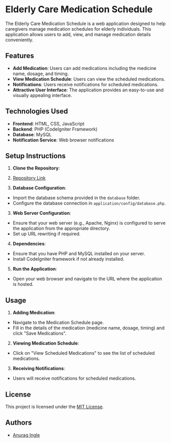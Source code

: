 # Elderly Care Medication Schedule

The Elderly Care Medication Schedule is a web application designed to help caregivers manage medication schedules for elderly individuals. This application allows users to add, view, and manage medication details conveniently.

## Features

- **Add Medication**: Users can add medications including the medicine name, dosage, and timing.
- **View Medication Schedule**: Users can view the scheduled medications.
- **Notifications**: Users receive notifications for scheduled medications.
- **Attractive User Interface**: The application provides an easy-to-use and visually appealing interface.

## Technologies Used

- **Frontend**: HTML, CSS, JavaScript
- **Backend**: PHP (CodeIgniter Framework)
- **Database**: MySQL
- **Notification Service**: Web browser notifications

## Setup Instructions

1. **Clone the Repository**:
2. [Repository Link](https://github.com/anuragingle01/Kratin_LLC_Exercise_Anurag.git)


2. **Database Configuration**:
- Import the database schema provided in the `database` folder.
- Configure the database connection in `application/config/database.php`.

3. **Web Server Configuration**:
- Ensure that your web server (e.g., Apache, Nginx) is configured to serve the application from the appropriate directory.
- Set up URL rewriting if required.

4. **Dependencies**:
- Ensure that you have PHP and MySQL installed on your server.
- Install CodeIgniter framework if not already installed.

5. **Run the Application**:
- Open your web browser and navigate to the URL where the application is hosted.

## Usage

1. **Adding Medication**:
- Navigate to the Medication Schedule page.
- Fill in the details of the medication (medicine name, dosage, timing) and click "Save Medications".

2. **Viewing Medication Schedule**:
- Click on "View Scheduled Medications" to see the list of scheduled medications.

3. **Receiving Notifications**:
- Users will receive notifications for scheduled medications.

## License

This project is licensed under the [MIT License](LICENSE).

## Authors

- [Anurag Ingle]([https://github.com/anuragingle01])


